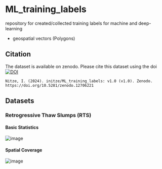 # ML_training_labels
repository for created/collected training labels for machine and deep-learning
* geospatial vectors (Polygons)

## Citation
The dataset is available on zenodo. Please cite this dataset using the doi [![DOI](https://zenodo.org/badge/523259836.svg)](https://zenodo.org/doi/10.5281/zenodo.12706220)

`Nitze, I. (2024). initze/ML_training_labels: v1.0 (v1.0). Zenodo. https://doi.org/10.5281/zenodo.12706221`

## Datasets

### Retrogressive Thaw Slumps (RTS)

#### Basic Statistics
![image](https://github.com/initze/ML_training_labels/assets/4864803/81155650-1fd9-4eb2-bada-9a694aeb6b16)

#### Spatial Coverage
![image](https://github.com/initze/ML_training_labels/assets/4864803/48204080-2199-4c99-a0b4-2a23d7321ea2)
